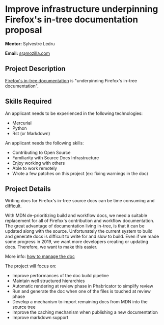 # Improve infrastructure underpinning Firefox's in-tree documentation proposal

**Mentor:** Sylvestre Ledru

**Email:** s@mozilla.com

## Project Description

[Firefox's in-tree documentation](https://firefox-source-docs.mozilla.org/) is "underpinning Firefox's in-tree documentation".

## Skills Required

An applicant needs to be experienced in the following technologies:

* Mercurial
* Python
* Rst (or Markdown)

An applicant needs the following skills:

* Contributing to Open Source
* Familiarity with Source Docs Infrastructure
* Enjoy working with others
* Able to work remotely
* Wrote a few patches on this project (ex: fixing warnings in the doc)

## Project Details

Writing docs for Firefox's in-tree source docs can be time consuming and difficult.

With MDN de-prioritizing build and workflow docs, we need a suitable replacement for all of Firefox's contribution and workflow documentation. The great advantage of documentation living in-tree, is that it can be updated along with the source. Unfortunately the current system to build and generate docs is difficult to write for and slow to build. Even if we made some progress in 2019, we want more developers creating or updating docs. Therefore, we want to make this easier.

More info: [how to manage the doc](https://firefox-source-docs.mozilla.org/tools/moztreedocs/)

The project will focus on:

* Improve performances of the doc build pipeline
* Maintain well structured hierarchies
* Automatic rendering at review phase in Phabricator to simplify review
* Run and generate the doc when one of the files is touched at review phase
* Develop a mechanism to import remaining docs from MDN into the source tree
* Improve the caching mechanism when publishing a new documentation
* Improve markdown support

